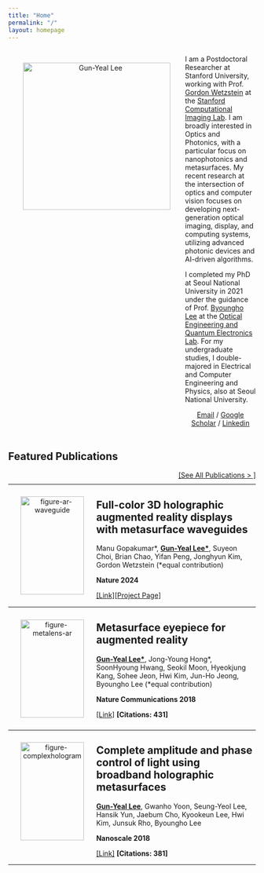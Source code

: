 ```yaml
---
title: "Home"
permalink: "/"
layout: homepage
---
```



<style>
    .flex-container {
        display: flex;
        align-items: flex-start;
    }

    .text-container {
        flex: 3.5;
        /* text-align: left; */
    }

    .photo-text-container {
        flex: 1.5;
        display: flex;
        justify-content: center;
        align-items: center;
        text-align: center;
        height: 100%;
        padding: 20px; /* New padding */
    }

    .photo-text-container .personal-photo {
        width: 300px;
        /* max-width: 90%; Responsive width */
        height: auto; /* Maintain aspect ratio */
        padding: 10px;
    }

    .photo-text-container .publication-photo {
        width: 100%; /* Fixed width for publication photos */
        height: 200px; /* Fixed height for publication photos */
        /* Ensures images cover the space without distorting aspect ratio */
        object-fit: cover; 
        padding: 5px;
    }

    @media (max-width: 768px) {
        .flex-container {
            flex-direction: column;
            align-items: center;
        }
        .text-container, .photo-text-container {
            flex: none;
            max-width: 100%;
            margin: 0 0 0px;
        }
        .photo-text-container .personal-photo,
        .photo-text-container .publication-photo {
            max-width: 100%; /* Ensures full width on smaller screens */
        }
    }
</style>




<div class="flex-container">
    <div class="photo-text-container">
        <!-- Photo -->
        <img src="https://gunyeal.github.io/assets/gylee_2023.jpeg" alt="Gun-Yeal Lee" class="personal-photo">
    </div>
    <div class="text-container">
        <!-- <h2>Gun-Yeal Lee</h2> -->
        <div style="text-align: left;">
            <p>I am a Postdoctoral Researcher at Stanford University, working with Prof. <a href="https://web.stanford.edu/~gordonwz/">Gordon Wetzstein</a> at the <a href="https://www.computationalimaging.org/">Stanford Computational Imaging Lab</a>. I am broadly interested in Optics and Photonics, with a particular focus on nanophotonics and metasurfaces. My recent research at the intersection of optics and computer vision focuses on developing next-generation optical imaging, display, and computing systems, utilizing advanced photonic devices and AI-driven algorithms.</p>
            <p>I completed my PhD at Seoul National University in 2021 under the guidance of Prof. <a href="https://scholar.google.com/citations?hl=en&user=VExwDP4AAAAJ">Byoungho Lee</a> at the <a href="http://oeqelab.snu.ac.kr/">Optical Engineering and Quantum Electronics Lab</a>. For my undergraduate studies, I double-majored in Electrical and Computer Engineering and Physics, also at Seoul National University.</p>
        </div>
        <!-- <div style="text-align: center; font-size:150%;">
            <a href="mailto:gunyeal@stanford.edu"><i class="fas fa-envelope" style="font-size:24px; margin: 10px;"></i></a>
            <a href="https://scholar.google.com/citations?user=SlXpVNkAAAAJ&hl=en" target="_blank"><i class="fas fa-graduation-cap" style="font-size:24px; margin: 10px;"></i></a>
            <a href="https://www.linkedin.com/in/gun-yeal-lee-4b7b54224/" target="_blank"><i class="fab fa-linkedin" style="font-size:24px; margin: 10px;"></i></a>
        </div> -->
        <div style="text-align: center; font-size:100%;">
            <a href="mailto:gunyeal@stanford.edu">Email</a> / 
            <a href="https://scholar.google.com/citations?user=SlXpVNkAAAAJ&hl=en" target="_blank">Google Scholar</a> /
            <a href="https://www.linkedin.com/in/gun-yeal-lee-4b7b54224/" target="_blank">Linkedin</a>
        </div>
    </div>
</div>

<br>

<!-- ## News
 - News 1
 - News 2
 - **09/2022**: Start my postdoctoral research at Stanford! -->
<!-- 
<br> -->

<h2>Featured Publications</h2>

<div style="text-align: right">
    <a href="https://gunyeal.github.io/publications/">[See All Publications > ]</a>
</div>


<hr style="height:0.3px; margin-top:10px; margin-bottom:0">

<div class="flex-container">
    <div class="photo-text-container">
        <img src="https://gunyeal.github.io/assets/photos/figure-arwaveguide.jpg" alt="figure-ar-waveguide" class="publication-photo">
    </div>
    <div class="text-container">
        <h2>Full-color 3D holographic augmented reality displays with metasurface waveguides</h2>
        <p>Manu Gopakumar*, <u><b>Gun-Yeal Lee*</b></u>, Suyeon Choi, Brian Chao, Yifan Peng, Jonghyun Kim, Gordon Wetzstein (*equal contribution)</p>
        <p><b>Nature 2024</b></p>
        <p></p>
        <p><a href="https://www.nature.com/articles/s41586-024-07386-0">[Link]</a><a href="https://www.computationalimaging.org/publications/holographicar/">[Project Page]</a></p>
    </div>
</div>
<hr style="height:0.3px; margin-top:0; margin-bottom:0">

<div class="flex-container">
    <div class="photo-text-container">
        <img src="https://gunyeal.github.io/assets/photos/figure-metalens-ar.png" alt="figure-metalens-ar" class="publication-photo">
    </div>
    <div class="text-container">
        <h2>Metasurface eyepiece for augmented reality</h2>
        <p><u><b>Gun-Yeal Lee*</b></u>, Jong-Young Hong*, SoonHyoung Hwang, Seokil Moon, Hyeokjung Kang, Sohee Jeon, Hwi Kim, Jun-Ho Jeong, Byoungho Lee (*equal contribution)</p>
        <p><b>Nature Communications 2018</b></p>
        <!-- <p>Large-area metalens for wide viewing augmented reality</p> -->
        <p><a href="https://www.nature.com/articles/s41467-018-07011-5">[Link]</a> <b>[Citations: 431]</b></p>
    </div>
</div>
<hr style="height:0.3px; margin-top:0; margin-bottom:0">

<div class="flex-container">
    <div class="photo-text-container">
        <!-- Photo -->
        <img src="https://gunyeal.github.io/assets/photos/figure-complexhologram.png" alt="figure-complexhologram" class="publication-photo">
    </div>
    <div class="text-container">
        <!-- <h2>Gun-Yeal Lee</h2> -->
        <h2>Complete amplitude and phase control of light using broadband holographic metasurfaces</h2>
        <p><u><b>Gun-Yeal Lee</b></u>, Gwanho Yoon, Seung-Yeol Lee, Hansik Yun, Jaebum Cho, Kyookeun Lee, Hwi Kim, Junsuk Rho, Byoungho Lee</p>
        <p><b>Nanoscale 2018</b></p>
        <!-- <p>Large-area metalens for wide viewing augmented reality</p> -->
        <p><a href="https://www.nature.com/articles/s41467-018-07011-5">[Link]</a> <b>[Citations: 381]</b></p>
    </div>
</div>
<hr style="height:0.3px; margin-top:0; margin-bottom:0">

